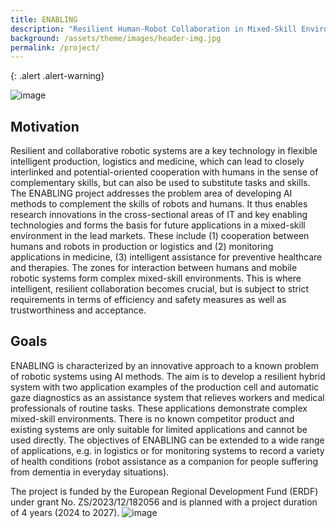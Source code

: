 ```yaml
---
title: ENABLING
description: "Resilient Human-Robot Collaboration in Mixed-Skill Environments"
background: /assets/theme/images/header-img.jpg
permalink: /project/
---
```


{: .alert .alert-warning}
 
![image](/enabling/assets/theme/images/project_img.jpg)

## Motivation

Resilient and collaborative robotic systems are a key technology in flexible intelligent production, logistics and medicine, which can lead to closely interlinked and potential-oriented cooperation with humans in the sense of complementary skills, but can also be used to substitute tasks and skills. The ENABLING project addresses the problem area of developing AI methods to complement the skills of robots and humans. It thus enables research innovations in the cross-sectional areas of IT and key enabling technologies and forms the basis for future applications in a mixed-skill environment in the lead markets. These include (1) cooperation between humans and robots in production or logistics and (2) monitoring applications in medicine, (3) intelligent assistance for preventive healthcare and therapies. The zones for interaction between humans and mobile robotic systems form complex mixed-skill environments. This is where intelligent, resilient collaboration becomes crucial, but is subject to strict requirements in terms of efficiency and safety measures as well as trustworthiness and acceptance. 

## Goals

ENABLING is characterized by an innovative approach to a known problem of robotic systems using AI methods. The aim is to develop a resilient hybrid system with two application examples of the production cell and automatic gaze diagnostics as an assistance system that relieves workers and medical professionals of routine tasks. These applications demonstrate complex mixed-skill environments. There is no known competitor product and existing systems are only suitable for limited applications and cannot be used directly. The objectives of ENABLING can be extended to a wide range of applications, e.g. in logistics or for monitoring systems to record a variety of health conditions (robot assistance as a companion for people suffering from dementia in everyday situations).

 The project is funded by the European Regional Development Fund (ERDF) under grant No. ZS/2023/12/182056 and is planned with a project duration of 4 years (2024 to 2027).
![image](/enabling/assets/theme/images/eu_kofinanziert380x55.jpg)
